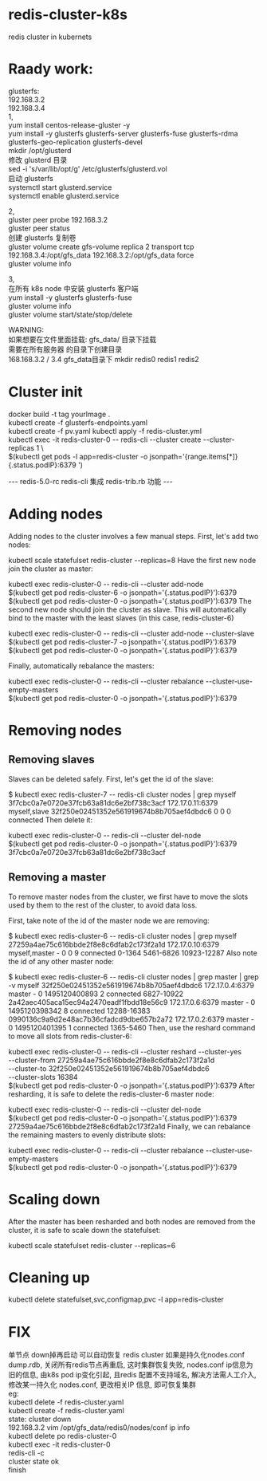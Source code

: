 # redis-cluster-k8s
redis cluster in kubernets

# Raady work:  
glusterfs:  
192.168.3.2  
192.168.3.4  
1,  
yum install centos-release-gluster -y  
yum install -y glusterfs glusterfs-server glusterfs-fuse glusterfs-rdma glusterfs-geo-replication glusterfs-devel  
mkdir /opt/glusterd  
修改 glusterd 目录  
sed -i 's/var\/lib/opt/g' /etc/glusterfs/glusterd.vol  
启动 glusterfs  
systemctl start glusterd.service  
systemctl enable glusterd.service  
  
2,  
gluster peer probe 192.168.3.2  
gluster peer status  
创建 glusterfs 复制卷  
gluster volume create gfs-volume replica 2 transport tcp 192.168.3.4:/opt/gfs_data 192.168.3.2:/opt/gfs_data force  
gluster volume info  
  
3,  
在所有 k8s node 中安装 glusterfs 客户端  
yum install -y glusterfs glusterfs-fuse  
gluster volume info  
gluster volume start/state/stop/delete <volume-name>  
  
WARNING:  
如果想要在文件里面挂载: gfs_data/ 目录下挂载  
需要在所有服务器 的目录下创建目录  
168.168.3.2 / 3.4 gfs_data目录下 mkdir redis0 redis1 redis2  

# Cluster init
docker build -t tag yourImage .  
kubectl create -f glusterfs-endpoints.yaml  
kubectl create -f pv.yaml
kubectl apply -f redis-cluster.yml  
kubectl exec -it redis-cluster-0 -- redis-cli --cluster create --cluster-replicas 1 \  
$(kubectl get pods -l app=redis-cluster -o jsonpath='{range.items[*]}{.status.podIP}:6379 ')  

---  redis-5.0-rc redis-cli 集成 redis-trib.rb 功能 ---  
# Adding nodes
Adding nodes to the cluster involves a few manual steps. First, let's add two nodes:

kubectl scale statefulset redis-cluster --replicas=8
Have the first new node join the cluster as master:

kubectl exec redis-cluster-0 -- redis-cli --cluster add-node \
$(kubectl get pod redis-cluster-6 -o jsonpath='{.status.podIP}'):6379 \
$(kubectl get pod redis-cluster-0 -o jsonpath='{.status.podIP}'):6379
The second new node should join the cluster as slave. This will automatically bind to the master with the least slaves (in this case, redis-cluster-6)

kubectl exec redis-cluster-0 -- redis-cli --cluster add-node --cluster-slave \
$(kubectl get pod redis-cluster-7 -o jsonpath='{.status.podIP}'):6379 \
$(kubectl get pod redis-cluster-0 -o jsonpath='{.status.podIP}'):6379  

Finally, automatically rebalance the masters:  

kubectl exec redis-cluster-0 -- redis-cli --cluster rebalance --cluster-use-empty-masters \
$(kubectl get pod redis-cluster-0 -o jsonpath='{.status.podIP}'):6379
# Removing nodes
## Removing slaves
Slaves can be deleted safely. First, let's get the id of the slave:

$ kubectl exec redis-cluster-7 -- redis-cli cluster nodes | grep myself
3f7cbc0a7e0720e37fcb63a81dc6e2bf738c3acf 172.17.0.11:6379 myself,slave 32f250e02451352e561919674b8b705aef4dbdc6 0 0 0 connected
Then delete it:

kubectl exec redis-cluster-0 -- redis-cli --cluster del-node \
$(kubectl get pod redis-cluster-0 -o jsonpath='{.status.podIP}'):6379 \
3f7cbc0a7e0720e37fcb63a81dc6e2bf738c3acf
## Removing a master
To remove master nodes from the cluster, we first have to move the slots used by them to the rest of the cluster, to avoid data loss.

First, take note of the id of the master node we are removing:

$ kubectl exec redis-cluster-6 -- redis-cli cluster nodes | grep myself
27259a4ae75c616bbde2f8e8c6dfab2c173f2a1d 172.17.0.10:6379 myself,master - 0 0 9 connected 0-1364 5461-6826 10923-12287
Also note the id of any other master node:

$ kubectl exec redis-cluster-6 -- redis-cli cluster nodes | grep master | grep -v myself
32f250e02451352e561919674b8b705aef4dbdc6 172.17.0.4:6379 master - 0 1495120400893 2 connected 6827-10922
2a42aec405aca15ec94a2470eadf1fbdd18e56c9 172.17.0.6:6379 master - 0 1495120398342 8 connected 12288-16383
0990136c9a9d2e48ac7b36cfadcd9dbe657b2a72 172.17.0.2:6379 master - 0 1495120401395 1 connected 1365-5460
Then, use the reshard command to move all slots from redis-cluster-6:

kubectl exec redis-cluster-0 -- redis-cli --cluster reshard --cluster-yes \
--cluster-from 27259a4ae75c616bbde2f8e8c6dfab2c173f2a1d \
--cluster-to 32f250e02451352e561919674b8b705aef4dbdc6 \
--cluster-slots 16384 \
$(kubectl get pod redis-cluster-0 -o jsonpath='{.status.podIP}'):6379
After resharding, it is safe to delete the redis-cluster-6 master node:

kubectl exec redis-cluster-0 -- redis-cli --cluster del-node \
$(kubectl get pod redis-cluster-0 -o jsonpath='{.status.podIP}'):6379 \
27259a4ae75c616bbde2f8e8c6dfab2c173f2a1d
Finally, we can rebalance the remaining masters to evenly distribute slots:

kubectl exec redis-cluster-0 -- redis-cli --cluster rebalance --cluster-use-empty-masters \
$(kubectl get pod redis-cluster-0 -o jsonpath='{.status.podIP}'):6379
# Scaling down
After the master has been resharded and both nodes are removed from the cluster, it is safe to scale down the statefulset:

kubectl scale statefulset redis-cluster --replicas=6
# Cleaning up
kubectl delete statefulset,svc,configmap,pvc -l app=redis-cluster

# FIX
单节点 down掉再启动 可以自动恢复 redis cluster 
如果是持久化nodes.conf dump.rdb, 关闭所有redis节点再重启, 这时集群恢复失败, nodes.conf ip信息为旧的信息, 由k8s pod ip变化引起, 且redis 配置不支持域名, 解决方法需人工介入, 修改某一持久化 nodes.conf, 更改相关IP 信息, 即可恢复集群  
eg:  
kubectl delete -f redis-cluster.yaml  
kubectl create -f redis-cluster.yaml  
state: cluster down  
192.168.3.2 vim /opt/gfs_data/redis0/nodes/conf  ip info  
kubectl delete po redis-cluster-0  
kubectl exec -it redis-cluster-0   
redis-cli -c   
cluster state ok  
finish  



